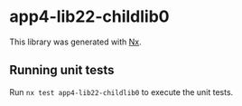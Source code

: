 # app4-lib22-childlib0

This library was generated with [Nx](https://nx.dev).

## Running unit tests

Run `nx test app4-lib22-childlib0` to execute the unit tests.
